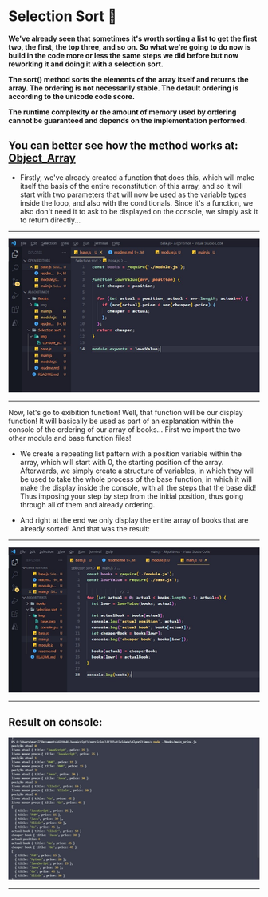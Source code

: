 # Selection Sort 📑

**We've already seen that sometimes it's worth sorting a list to get the first two, the first, the top three, and so on. So what we're going to do now is build in the code more or less the same steps we did before but now reworking it and doing it with a selection sort.**

**The sort() method sorts the elements of the array itself and returns the array. The ordering is not necessarily stable. The default ordering is according to the unicode code score.**

**The runtime complexity or the amount of memory used by ordering cannot be guaranteed and depends on the implementation performed.**

You can better see how the method works at: [Object_Array](https://developer.mozilla.org/en-US/docs/Web/JavaScript/Reference/Global_Objects/Array/sort)
--- 

- Firstly, we've already created a function that does this, which will make itself the basis of the entire reconstitution of this array, and so it will start with two parameters that will now be used as the variable types inside the loop, and also with the conditionals. Since it's a function, we also don't need it to ask to be displayed on the console, we simply ask it to return directly...

--- 

<img src="./img/base.jpeg">

--- 

Now, let's go to exibition function! Well, that function will be our display function! It will basically be used as part of an explanation within the console of the ordering of our array of books... First we import the two other module and base function files!

- We create a repeating list pattern with a position variable within the array, which will start with 0, the starting position of the array. Afterwards, we simply create a structure of variables, in which they will be used to take the whole process of the base function, in which it will make the display inside the console, with all the steps that the base did! Thus imposing your step by step from the initial position, thus going through all of them and already ordering.

- And right at the end we only display the entire array of books that are already sorted! And that was the result:

--- 
<img src="./img/main.jpeg">

--- 

## Result on console:

<img src="./img/console.jpeg">

--- 